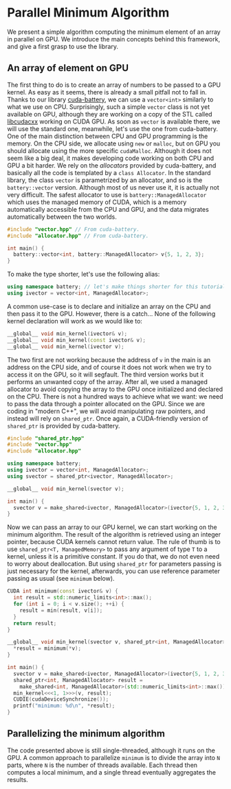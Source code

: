 # Parallel Minimum Algorithm

We present a simple algorithm computing the minimum element of an array in parallel on GPU.
We introduce the main concepts behind this framework, and give a first grasp to use the library.

## An array of element on GPU

The first thing to do is to create an array of numbers to be passed to a GPU kernel.
As easy as it seems, there is already a small pitfall not to fall in.
Thanks to our library [cuda-battery](CUDA-Battery.md), we can use a `vector<int>` similarly to what we use on CPU.
Surprisingly, such a simple `vector` class is not yet available on GPU, although they are working on a copy of the STL called [libcudacxx](https://nvidia.github.io/libcudacxx/) working on CUDA GPU.
As soon as `vector` is available there, we will use the standard one, meanwhile, let's use the one from cuda-battery.
One of the main distinction between CPU and GPU programming is the memory.
On the CPU side, we allocate using `new` or `malloc`, but on GPU you should allocate using the more specific `cudaMalloc`.
Although it does not seem like a big deal, it makes developing code working on both CPU and GPU a bit harder.
We rely on the _allocators_ provided by cuda-battery, and basically all the code is templated by a `class Allocator`.
In the standard library, the class `vector` is parametrized by an allocator, and so is the `battery::vector` version.
Although most of us never use it, it is actually not very difficult.
The safest allocator to use is `battery::ManagedAllocator` which uses the managed memory of CUDA, which is a memory automatically accessible from the CPU and GPU, and the data migrates automatically between the two worlds.

```c++
#include "vector.hpp" // From cuda-battery.
#include "allocator.hpp" // From cuda-battery.

int main() {
  battery::vector<int, battery::ManagedAllocator> v{5, 1, 2, 3};
}
```

To make the type shorter, let's use the following alias:
```c++
using namespace battery; // let's make things shorter for this tutorial.
using ivector = vector<int, ManagedAllocator>;
```

A common use-case is to declare and initialize an array on the CPU and then pass it to the GPU.
However, there is a catch...
None of the following kernel declaration will work as we would like to:

```c++
__global__ void min_kernel(ivector& v);
__global__ void min_kernel(const ivector& v);
__global__ void min_kernel(ivector v);
```

The two first are not working because the address of `v` in the main is an address on the CPU side, and of course it does not work when we try to access it on the GPU, so it will segfault.
The third version works but it performs an unwanted copy of the array.
After all, we used a managed allocator to avoid copying the array to the GPU once initialized and declared on the CPU.
There is not a hundred ways to achieve what we want: we need to pass the data through a pointer allocated on the GPU.
Since we are coding in "modern C++", we will avoid manipulating raw pointers, and instead will rely on `shared_ptr`.
Once again, a CUDA-friendly version of `shared_ptr` is provided by cuda-battery.

```c++
#include "shared_ptr.hpp"
#include "vector.hpp"
#include "allocator.hpp"

using namespace battery;
using ivector = vector<int, ManagedAllocator>;
using svector = shared_ptr<ivector, ManagedAllocator>;

__global__ void min_kernel(svector v);

int main() {
  svector v = make_shared<ivector, ManagedAllocator>(ivector{5, 1, 2, 3});
}
```

Now we can pass an array to our GPU kernel, we can start working on the minimum algorithm.
The result of the algorithm is retrieved using an integer pointer, because CUDA kernels cannot return value.
The rule of thumb is to use `shared_ptr<T, ManagedMemory>` to pass any argument of type `T` to a kernel, unless it is a primitive constant.
If you do that, we do not even need to worry about deallocation.
But using `shared_ptr` for parameters passing is just necessary for the kernel, afterwards, you can use reference parameter passing as usual (see `minimum` below).

```c++
CUDA int minimum(const ivector& v) {
  int result = std::numeric_limits<int>::max();
  for (int i = 0; i < v.size(); ++i) {
    result = min(result, v[i]);
  }
  return result;
}

__global__ void min_kernel(svector v, shared_ptr<int, ManagedAllocator> result) {
  *result = minimum(*v);
}

int main() {
  svector v = make_shared<ivector, ManagedAllocator>(ivector{5, 1, 2, 3});
  shared_ptr<int, ManagedAllocator> result =
    make_shared<int, ManagedAllocator>(std::numeric_limits<int>::max());
  min_kernel<<<1, 1>>>(v, result);
  CUDIE(cudaDeviceSynchronize());
  printf("minimum: %d\n", *result);
}
```

## Parallelizing the minimum algorithm

The code presented above is still single-threaded, although it runs on the GPU.
A common approach to parallelize `minimum` is to divide the array into `N` parts, where `N` is the number of threads available.
Each thread then computes a local minimum, and a single thread eventually aggregates the results.
